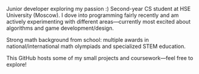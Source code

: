 Junior developer exploring my passion :)
Second-year CS student at HSE University (Moscow).
I dove into programming fairly recently and am actively experimenting with different areas—currently most excited about algorithms and game development/design.

Strong math background from school: multiple awards in national/international math olympiads and specialized STEM education.

This GitHub hosts some of my small projects and coursework—feel free to explore!

<!--
- 🔭 I’m currently working on ...
- 🌱 I’m currently learning ...
- 👯 I’m looking to collaborate on ...
- 🤔 I’m looking for help with ...
- 💬 Ask me about ...
- 📫 How to reach me: ...
- 😄 Pronouns: ...
- ⚡ Fun fact: ...
-->
